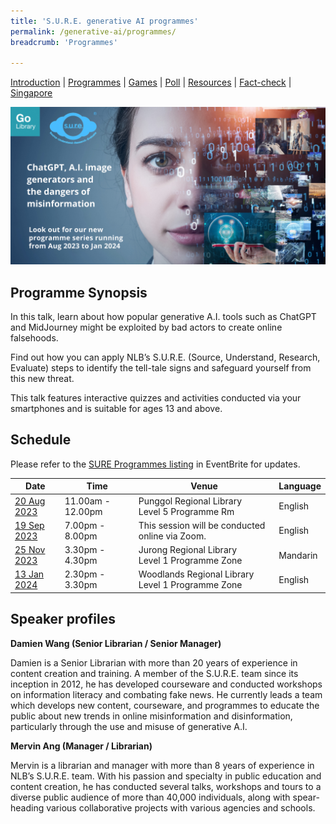 ```yaml
---
title: 'S.U.R.E. generative AI programmes'
permalink: /generative-ai/programmes/
breadcrumb: 'Programmes'

---
```


[Introduction](/generative-ai/what-is-generative-ai/)  |   [Programmes](/generative-ai/programmes/)  |  [Games](/generative-ai/games/)  |  [Poll](/generative-ai/gen-ai-poll/)  | [Resources](/generative-ai/resource-toolkit/)  | [Fact-check](/generative-ai/fact-checking-tools/)  | [Singapore](/generative-ai/generative-ai-singapore/)

![](../images/eb-banner-gen-ai-2023.png)

## Programme Synopsis

In this talk, learn about how popular generative A.I. tools such as ChatGPT and MidJourney might be exploited by bad actors to create online falsehoods. 

Find out how you can apply NLB’s S.U.R.E. (Source, Understand, Research, Evaluate) steps to identify the tell-tale signs and safeguard yourself from this new threat. 

This talk features interactive quizzes and activities conducted via your smartphones and is suitable for ages 13 and above.



## Schedule

Please refer to the [SURE Programmes listing](https://www.eventbrite.com/cc/sure-programmes-2280469) in EventBrite for updates.

| Date                                                  | Time              | Venue                                                     | Language |
| ----------------------------------------------------- | ----------------- | --------------------------------------------------------- | -------- |
| [20 Aug 2023](https://nlb-genai-20aug.eventbrite.sg)  | 11.00am - 12.00pm | Punggol Regional Library <br>Level 5 Programme Rm <br>    | English  |
| [19 Sep 2023](https://nlb-genai-19sep.eventbrite.sg ) | 7.00pm - 8.00pm   | This session will be conducted online via Zoom.<br>       | English  |
| [25 Nov 2023](https://nlb-genai-25nov.eventbrite.sg)  | 3.30pm - 4.30pm   | Jurong Regional Library  <br>Level 1 Programme Zone<br>   | Mandarin |
| [13 Jan 2024](https://nlb-genai-13jan.eventbrite.sg)  | 2.30pm - 3.30pm   | Woodlands Regional Library <br>Level 1 Programme Zone<br> | English  |





## Speaker profiles

**Damien Wang (Senior Librarian / Senior Manager)**

Damien is a Senior Librarian with more than 20 years of experience in content creation and training. A member of the S.U.R.E. team since its inception in 2012, he has developed courseware and conducted workshops on information literacy and combating fake news. He currently leads a team which develops new content, courseware, and programmes to educate the public about new trends in online misinformation and disinformation, particularly through the use and misuse of generative A.I. 

 

**Mervin Ang (Manager / Librarian)**

Mervin is a librarian and manager with more than 8 years of experience in NLB’s S.U.R.E. team. With his passion and specialty in public education and content creation, he has conducted several talks, workshops and tours to a diverse public audience of more than 40,000 individuals, along with spear-heading various collaborative projects with various agencies and schools.

 